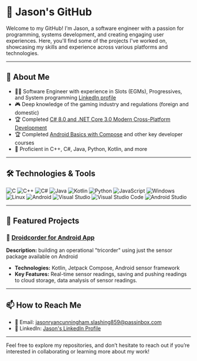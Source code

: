 # 💼 Jason's GitHub

Welcome to my GitHub! I'm Jason, a software engineer with a passion for programming, systems development, and creating engaging user experiences. Here, you'll find some of the projects I've worked on, showcasing my skills and experience across various platforms and technologies.

---

## 🚀 About Me

- 👨‍💻 Software Engineer with experience in Slots (EGMs), Progressives, and System programming [LinkedIn profile](https://www.linkedin.com/in/jasonryancunningham/)
- 🎮 Deep knowledge of the gaming industry and regulations (foreign and domestic)
- 🏆 Completed [C# 8.0 and .NET Core 3.0 Modern Cross-Platform Development](https://www.google.com/search?q=ISBN+978-1-78847-812-0)
- 🏆 Completed [Android Basics with Compose](https://developer.android.com/courses/android-basics-compose/course?authuser=1) and other key developer courses
- 📘 Proficient in C++, C#, Java, Python, Kotlin, and more

---

## 🛠️ Technologies & Tools

![C](https://img.shields.io/badge/C-00599C?style=for-the-badge&logo=c&logoColor=white)
![C++](https://img.shields.io/badge/-C++-00599C?logo=c%2B%2B&logoColor=white&style=flat-square) 
![C#](https://img.shields.io/badge/-C%23-239120?logo=c-sharp&logoColor=white&style=flat-square) 
![Java](https://img.shields.io/badge/-Java-007396?logo=java&logoColor=white&style=flat-square) 
![Kotlin](https://img.shields.io/badge/-Kotlin-0095D5?logo=kotlin&logoColor=white&style=flat-square) 
![Python](https://img.shields.io/badge/-Python-3776AB?logo=python&logoColor=white&style=flat-square) 
![JavaScript](https://img.shields.io/badge/-JavaScript-F7DF1E?logo=javascript&logoColor=black&style=flat-square)
![Windows](https://img.shields.io/badge/-Windows-0078D6?logo=windows&logoColor=white&style=flat-square) 
![Linux](https://img.shields.io/badge/-Linux-FCC624?logo=linux&logoColor=black&style=flat-square) 
![Android](https://img.shields.io/badge/-Android-3DDC84?logo=android&logoColor=white&style=flat-square)
![Visual Studio](https://img.shields.io/badge/Visual_Studio-5C2D91?style=for-the-badge&logo=visual%20studio&logoColor=white)
![Visual Studio Code](https://img.shields.io/badge/Visual_Studio_Code-0078D4?style=for-the-badge&logo=visual%20studio%20code&logoColor=white)
![Android Studio](https://img.shields.io/badge/Android_Studio-3DDC84?style=for-the-badge&logo=android-studio&logoColor=white)

---

## 📂 Featured Projects

### 📱 [Droidcorder for Android App](https://github.com/JasonRyanCunningham/Droidcorder)
**Description:** building an operational "tricorder" using just the sensor package available on Android
- **Technologies:** Kotlin, Jetpack Compose, Android sensor framework
- **Key Features:** Real-time sensor readings, saving and pushing readings to cloud storage, data analysis of sensor readings.

---

## 📫 How to Reach Me

- 📧 Email: [jasonryancunningham.slashing859@passinbox.com](mailto:jasonryancunningham.slashing859@passinbox.com) 
- 💼 LinkedIn: [Jason's LinkedIn Profile](https://www.linkedin.com/in/jasonryancunningham/)

---

Feel free to explore my repositories, and don’t hesitate to reach out if you’re interested in collaborating or learning more about my work!
